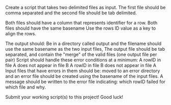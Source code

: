 Create a script that takes two delimited files as input.
The first file should be comma separated and the second file should be tab delimited. 

Both files should have a column that represents identifier for a row.
Both files should have the same basename
Use the rows ID value as a key to align the rows.

The output should:
Be in a directory called output and 
the filename should use the same basename as the two input files, 
The output file should be tab separated, and contain the "merge" of the valid files (one output file per pair)
Script should handle these error conditions at a minimum:
A rowID in file A does not appear in file B
A rowID in file B does not appear in file A
Input files that have errors in them should be: moved to an error directory and an error file should be created using the basename of the input files.
A message should be written to the error file indicating: which rowID failed for which file and why.


Submit your working script(s) to this project! Good luck!